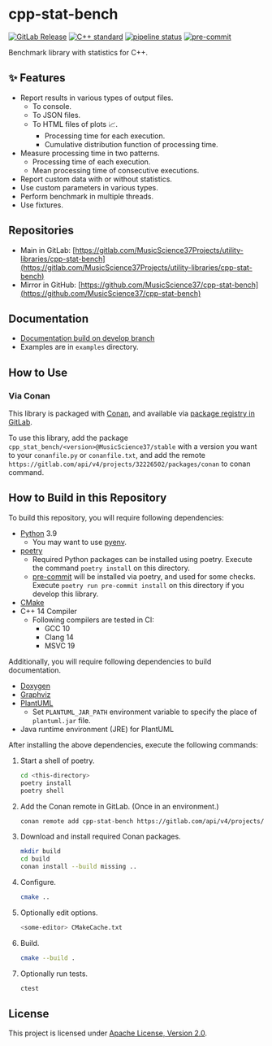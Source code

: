 # cpp-stat-bench

[![GitLab Release](https://img.shields.io/gitlab/v/release/32226502?sort=semver)](https://gitlab.com/MusicScience37Projects/utility-libraries/cpp-stat-bench/-/releases)
[![C++ standard](https://img.shields.io/badge/standard-C%2B%2B14-blue?logo=c%2B%2B)](https://en.cppreference.com/w/cpp/compiler_support/14)
[![pipeline status](https://gitlab.com/MusicScience37Projects/utility-libraries/cpp-stat-bench/badges/develop/pipeline.svg)](https://gitlab.com/MusicScience37Projects/utility-libraries/cpp-stat-bench/-/commits/develop)
[![pre-commit](https://img.shields.io/badge/pre--commit-enabled-brightgreen?logo=pre-commit&logoColor=white)](https://github.com/pre-commit/pre-commit)

Benchmark library with statistics for C++.

## ✨ Features

- Report results in various types of output files.
  - To console.
  - To JSON files.
  - To HTML files of plots 📈.
    - Processing time for each execution.
    - Cumulative distribution function of processing time.
- Measure processing time in two patterns.
  - Processing time of each execution.
  - Mean processing time of consecutive executions.
- Report custom data with or without statistics.
- Use custom parameters in various types.
- Perform benchmark in multiple threads.
- Use fixtures.

## Repositories

- Main in GitLab: [https://gitlab.com/MusicScience37Projects/utility-libraries/cpp-stat-bench](https://gitlab.com/MusicScience37Projects/utility-libraries/cpp-stat-bench)
- Mirror in GitHub: [https://github.com/MusicScience37/cpp-stat-bench](https://github.com/MusicScience37/cpp-stat-bench)

## Documentation

- [Documentation build on develop branch](https://cppstatbench.musicscience37.com/)
- Examples are in `examples` directory.

## How to Use

### Via Conan

This library is packaged with [Conan](https://conan.io/),
and available via
[package registry in GitLab](https://gitlab.com/MusicScience37Projects/utility-libraries/cpp-stat-bench/-/packages).

To use this library,
add the package
`cpp_stat_bench/<version>@MusicScience37/stable`
with a version you want
to your `conanfile.py` or `conanfile.txt`,
and add the remote
`https://gitlab.com/api/v4/projects/32226502/packages/conan`
to conan command.

## How to Build in this Repository

To build this repository,
you will require following dependencies:

- [Python](https://www.python.org/) 3.9
  - You may want to use [pyenv](https://github.com/pyenv/pyenv).
- [poetry](https://python-poetry.org)
  - Required Python packages can be installed using poetry.
    Execute the command `poetry install` on this directory.
  - [pre-commit](https://pre-commit.com/)
    will be installed via poetry, and used for some checks.
    Execute `poetry run pre-commit install` on this directory
    if you develop this library.
- [CMake](https://cmake.org/)
- C++ 14 Compiler
  - Following compilers are tested in CI:
    - GCC 10
    - Clang 14
    - MSVC 19

Additionally, you will require following dependencies
to build documentation.

- [Doxygen](https://www.doxygen.nl/index.html)
- [Graphviz](https://graphviz.org/)
- [PlantUML](https://plantuml.com)
  - Set `PLANTUML_JAR_PATH` environment variable to specify the place of `plantuml.jar` file.
- Java runtime environment (JRE) for PlantUML

After installing the above dependencies,
execute the following commands:

1. Start a shell of poetry.

   ```bash
   cd <this-directory>
   poetry install
   poetry shell
   ```

2. Add the Conan remote in GitLab. (Once in an environment.)

   ```bash
   conan remote add cpp-stat-bench https://gitlab.com/api/v4/projects/32226502/packages/conan
   ```

3. Download and install required Conan packages.

   ```bash
   mkdir build
   cd build
   conan install --build missing ..
   ```

4. Configure.

   ```bash
   cmake ..
   ```

5. Optionally edit options.

   ```bash
   <some-editor> CMakeCache.txt
   ```

6. Build.

   ```bash
   cmake --build .
   ```

7. Optionally run tests.

   ```bash
   ctest
   ```

## License

This project is licensed under [Apache License, Version 2.0](https://www.apache.org/licenses/LICENSE-2.0).
